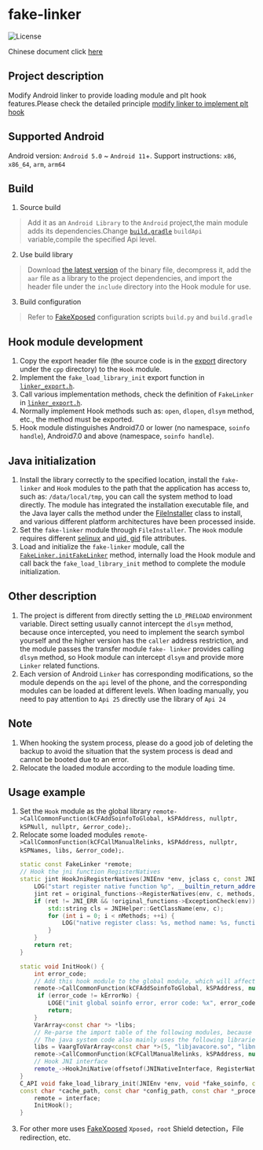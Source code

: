 # fake-linker
![License](https://img.shields.io/badge/License-Apache2-blue)

Chinese document click [here](README_CN.md)

## Project description

Modify Android linker to provide loading module and plt hook features.Please check the detailed principle [modify linker to implement plt hook](https://sanfengandroid.github.io/2021/01/10/modify-linker-to-implement-plt-hook/)

## Supported Android

Android version: `Android 5.0` ~ `Android 11`+. Support instructions: `x86`, `x86_64`, `arm`, `arm64`

## Build

1. Source build
> Add it as an `Android Library` to the `Android` project,the main module adds its dependencies.Change [`build.gradle`](build.gradle) `buildApi` variable,compile the specified Api level.
2. Use build library
> Download [the latest version](https://github.com/sanfengAndroid/fake-linker/releases/latest) of the binary file, decompress it, add the `aar` file as a library to the project dependencies, and import the header file under the `include` directory into the Hook module for use.
3. Build configuration
> Refer to [FakeXposed](https://github.com/sanfengAndroid/FakeXposed) configuration scripts `build.py` and `build.gradle`
## Hook module development
1. Copy the export header file (the source code is in the [export](src/main/cpp/export) directory under the `cpp` directory) to the `Hook` module.
2. Implement the `fake_load_library_init` export function in [`linker_export.h`](src/main/cpp/export/linker_export.h).
3. Call various implementation methods, check the definition of `FakeLinker` in [`linker_export.h`](src/main/cpp/export/linker_export.h).
4. Normally implement Hook methods such as: `open`, `dlopen`, `dlsym` method, etc., the method must be exported.
5. Hook module distinguishes Android7.0 or lower (no namespace, `soinfo handle`), Android7.0 and above (namespace, `soinfo handle`).

## Java initialization
1. Install the library correctly to the specified location, install the `fake-linker` and `Hook` modules to the path that the application has access to, such as: `/data/local/tmp`, you can call the system method to load directly.
The module has integrated the installation executable file, and the Java layer calls the method under the [FileInstaller](src/main/java/com/sanfengandroid/fakelinker/FileInstaller.java) class to install, and various different platform architectures have been processed inside.
2. Set the `fake-linker` module through `FileInstaller`. The `Hook` module requires different [selinux](src/main/java/com/sanfengandroid/fakelinker/FileInstaller.java/#L232) and [uid, gid]( src/main/java/com/sanfengandroid/fakelinker/FileInstaller.java/#L223) file attributes.
3. Load and initialize the `fake-linker` module, call the [`FakeLinker.initFakeLinker`](src/main/java/com/sanfengandroid/fakelinker/FakeLinker.java) method, internally load the Hook module and call back the `fake_load_library_init` method to complete the module initialization.

## Other description

1. The project is different from directly setting the `LD_PRELOAD` environment variable. Direct setting usually cannot intercept the `dlsym` method, because once intercepted, you need to implement the search symbol yourself and the higher version has the `caller` address restriction, and the module passes the transfer module `fake- linker` provides calling `dlsym` method, so Hook module can intercept `dlsym` and provide more `Linker` related functions.
2. Each version of Android `Linker` has corresponding modifications, so the module depends on the `api` level of the phone, and the corresponding modules can be loaded at different levels. When loading manually, you need to pay attention to `Api 25` directly use the library of `Api 24`

## Note

1. When hooking the system process, please do a good job of deleting the backup to avoid the situation that the system process is dead and cannot be booted due to an error.
2. Relocate the loaded module according to the module loading time.

## Usage example

1. Set the `Hook` module as the global library `remote->CallCommonFunction(kCFAddSoinfoToGlobal, kSPAddress, nullptr, kSPNull, nullptr, &error_code);`.
2. Relocate some loaded modules `remote->CallCommonFunction(kCFCallManualRelinks, kSPAddress, nullptr, kSPNames, libs, &error_code);`.
    ```c++
    static const FakeLinker *remote;
    // Hook the jni function RegisterNatives
    static jint HookJniRegisterNatives(JNIEnv *env, jclass c, const JNINativeMethod *methods, jint nMethods) {
        LOG("start register native function %p", __builtin_return_address(0));
        jint ret = original_functions->RegisterNatives(env, c, methods, nMethods);
        if (ret != JNI_ERR && !original_functions->ExceptionCheck(env)) {
            std::string cls = JNIHelper::GetClassName(env, c);
            for (int i = 0; i < nMethods; ++i) {
                LOG("native register class: %s, method name: %s, function signature: %s, register address: %p", cls.c_str(), methods[i].name, methods[i].signature, methods[i].fnPtr);
            }
        }
        return ret;
    }

    static void InitHook() {
        int error_code;
        // Add this hook module to the global module, which will affect all modules loaded later
        remote->CallCommonFunction(kCFAddSoinfoToGlobal, kSPAddress, nullptr, kSPNull, nullptr, &error_code);
         if (error_code != kErrorNo) {
            LOGE("init global soinfo error, error code: %x", error_code);
            return;
        }
        VarArray<const char *> *libs;
        // Re-parse the import table of the following modules, because the following modules have been loaded before we have loaded them, and all re-links make their symbolic links to our Hook method
        // The java system code also mainly uses the following libraries, and relinking also means the core import function of Hook's java
        libs = VaargToVarArray<const char *>(5, "libjavacore.so", "libnativehelper.so", "libnativeloader.so", "libart.so", "libopenjdk.so");
        remote->CallCommonFunction(kCFCallManualRelinks, kSPAddress, nullptr, kSPNames, libs, &error_code);
        // Hook JNI interface
        remote_->HookJniNative(offsetof(JNINativeInterface, RegisterNatives), (void *)HookJniRegisterNatives, nullptr);
    }
    C_API void fake_load_library_init(JNIEnv *env, void *fake_soinfo, const FakeLinker *interface,
    const char *cache_path, const char *config_path, const char *_process_name){
        remote = interface;
        InitHook();
    }
    ```
3. For other more uses
[FakeXposed](https://github.com/sanfengAndroid/FakeXposed) `Xposed`，`root` Shield detection，File redirection, etc.